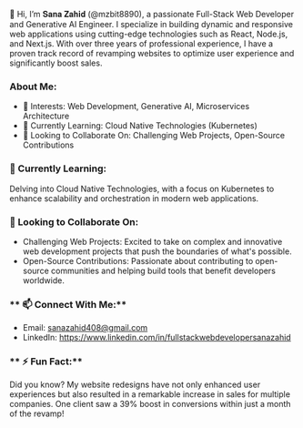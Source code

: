 👋 Hi, I’m 𝐒𝐚𝐧𝐚 𝐙𝐚𝐡𝐢𝐝 (@mzbit8890), a passionate Full-Stack Web Developer and Generative AI Engineer. I specialize in building dynamic and responsive web applications using cutting-edge technologies such as React, Node.js, and Next.js. With over three years of professional experience, I have a proven track record of revamping websites to optimize user experience and significantly boost sales.


### **About Me:** 
- 👀 Interests: Web Development, Generative AI, Microservices Architecture<br/>
- 🌱 Currently Learning: Cloud Native Technologies (Kubernetes)<br/>
- 💞️ Looking to Collaborate On: Challenging Web Projects, Open-Source Contributions<br/>

### **🌱 Currently Learning:**
Delving into Cloud Native Technologies, with a focus on Kubernetes to enhance scalability and orchestration in modern web applications.

### **💞️ Looking to Collaborate On:**
- Challenging Web Projects: Excited to take on complex and innovative web development projects that push the boundaries of what's possible.<br/>
- Open-Source Contributions: Passionate about contributing to open-source communities and helping build tools that benefit developers worldwide.

### ** 📫 Connect With Me:**
- Email: sanazahid408@gmail.com<br/>
- LinkedIn: https://www.linkedin.com/in/fullstackwebdevelopersanazahid

### ** ⚡ Fun Fact:**
Did you know? My website redesigns have not only enhanced user experiences but also resulted in a remarkable increase in sales for multiple companies. One client saw a 39% boost in conversions within just a month of the revamp!



